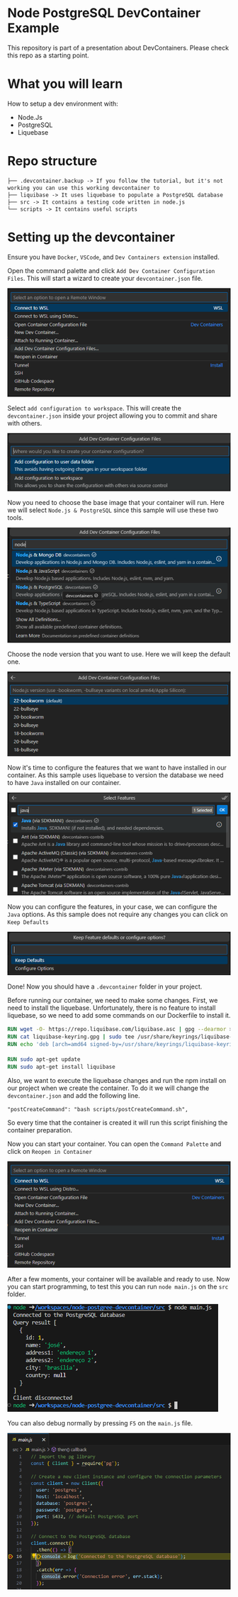 # Node PostgreSQL DevContainer Example

This repository is part of a presentation about DevContainers. Please check this repo as a starting point.

# What you will learn 

How to setup a dev environment with: 

- Node.Js
- PostgreSQL
- Liquebase 

# Repo structure
```
├── .devcontainer.backup -> If you follow the tutorial, but it's not working you can use this working devcontainer to
├── liquibase -> It uses liquebase to populate a PostgreSQL database
├── src -> It contains a testing code written in node.js
└── scripts -> It contains useful scripts 
```

# Setting up the devcontainer

Ensure you have `Docker`, `VSCode`, and `Dev Containers extension` installed.

Open the command palette and click `Add Dev Container Configuration Files`. This will start a wizard to create your `devcontainer.json` file.

![alt text](img/image.png)

Select `add configuration to workspace`. This will create the `devcontainer.json` inside your project allowing you to commit and share with others.

![alt text](img/image-1.png)

Now you need to choose the base image that your container will run. Here we will select `Node.js & PostgreSQL` since this sample will use these two tools.

![alt text](img/image-2.png)

Choose the node version that you want to use. Here we will keep the default one.

![alt text](img/image-3.png)

Now it's time to configure the features that we want to have installed in our container. As this sample uses liquebase to version the database we need to have `Java` installed on our container.

![alt text](img/image-4.png)

Now you can configure the features, in your case, we can configure the `Java` options. As this sample does not require any changes you can click on `Keep Defaults`

![alt text](img/image-5.png)

Done! Now you should have a `.devcontainer` folder in your project. 

Before running our container, we need to make some changes. First, we need to install the liquebase. Unfortunately, there is no feature to install liquebase, so we need to add some commands on our Dockerfile to install it. 

```Dockerfile
RUN wget -O- https://repo.liquibase.com/liquibase.asc | gpg --dearmor > liquibase-keyring.gpg
RUN cat liquibase-keyring.gpg | sudo tee /usr/share/keyrings/liquibase-keyring.gpg > /dev/null
RUN echo 'deb [arch=amd64 signed-by=/usr/share/keyrings/liquibase-keyring.gpg] https://repo.liquibase.com stable main' | sudo tee /etc/apt/sources.list.d/liquibase.list

RUN sudo apt-get update
RUN sudo apt-get install liquibase
```

Also, we want to execute the liquebase changes and run the npm install on our project when we create the container. To do it we will change the `devcontainer.json` and add the following line.

```
"postCreateCommand": "bash scripts/postCreateCommand.sh",
```

So every time that the container is created it will run this script finishing the container preparation.

Now you can start your container. You can open the `Command Palette` and click on `Reopen in Container`

![alt text](img/image-7.png)

After a few moments, your container will be available and ready to use. Now you can start programming, to test this you can run `node main.js` on the `src` folder. 

![alt text](img/image-9.png) 

You can also debug normally by pressing `F5` on the `main.js` file.

![alt text](img/image-10.png)